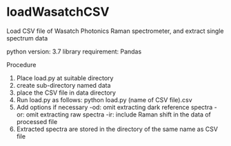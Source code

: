 # loadWasatchCSV
Load CSV file of Wasatch Photonics Raman spectrometer, and extract single spectrum data

python version: 3.7
library requirement: Pandas

Procedure
1. Place load.py at suitable directory
2. create sub-directory named data
3. place the CSV file in data directory
4. Run load.py as follows: python load.py (name of CSV file).csv
5. Add options if necessary
   -od: omit extracting dark reference spectra
   -or: omit extracting raw spectra
   -ir: include Raman shift in the data of processed file
7. Extracted spectra are stored in the directory of the same name as CSV file
